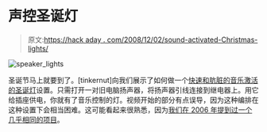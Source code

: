 # 声控圣诞灯

> 原文:[https://hack aday . com/2008/12/02/sound-activated-Christmas-lights/](https://hackaday.com/2008/12/02/sound-activated-christmas-lights/)

![speaker_lights](../Images/f1141eec5e8050dabf6158aa8fd0187c.png "speaker_lights")

圣诞节马上就要到了。[tinkernut]向我们展示了如何做一个[快速和肮脏的音乐激活的圣诞灯](http://www.metacafe.com/watch/1159950/how_to_make_music_synchronized_lights/)设置。只需打开一对旧电脑扬声器，将扬声器引线连接到继电器上。用它给插座供电，你就有了音乐控制的灯。视频开始的部分有点误导，因为这种编排在这种设置下会相当困难。这可能看起来很熟悉，因为[我们在 2006 年提到过一个几乎相同的项目](http://rybitski.googlepages.com/musicsyncronizedchristmaslights)。